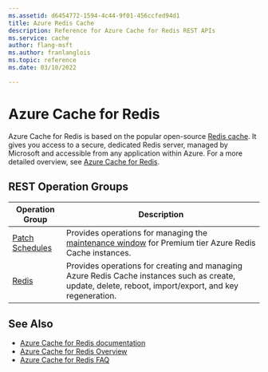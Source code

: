 ```yaml
---
ms.assetid: d6454772-1594-4c44-9f01-456ccfed94d1
title: Azure Redis Cache
description: Reference for Azure Cache for Redis REST APIs 
ms.service: cache
author: flang-msft
ms.author: franlanglois
ms.topic: reference
ms.date: 03/10/2022

---
```


# Azure Cache for Redis

Azure Cache for Redis is based on the popular open-source [Redis cache](http://redis.io). It gives you access to a secure, dedicated Redis server, managed by Microsoft and accessible from any application within Azure. For a more detailed overview, see [Azure Cache for Redis](/azure/azure-cache-for-redis/).

## REST Operation Groups

| Operation Group | Description |
|-----------------|-------------|
| [Patch Schedules](xref:management.azure.com.redis.patchschedules) | Provides operations for managing the [maintenance window](/azure-cache-for-redis/cache-administration.md/#schedule-updates) for Premium tier Azure Redis Cache instances.            |
| [Redis](xref:management.azure.com.redis.redis)           | Provides operations for creating and managing Azure Redis Cache instances such as create, update, delete, reboot, import/export, and key regeneration.      |

## See Also

- [Azure Cache for Redis documentation](/azure/azure-cache-for-redis/)
- [Azure Cache for Redis Overview](/azure/azure-cache-for-redis/cache-overview)
- [Azure Cache for Redis FAQ](/azure/azure-cache-for-redis/cache-faq)
